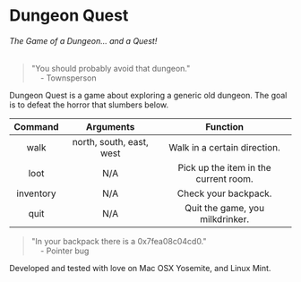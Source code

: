 # Dungeon Quest
###### The Game of a Dungeon... and a Quest!

> "You should probably avoid that dungeon."  
>  &nbsp;&nbsp;&nbsp;&nbsp;- Townsperson

Dungeon Quest is a game about exploring a generic old dungeon. The goal is to defeat the horror that slumbers below.

| Command        | Arguments     | Function     |
| :-------------: |:-------------:|:-------------:|
| walk      |  north, south, east, west | Walk in a certain direction. |
| loot      |   N/A   | Pick up the item in the current room. |
| inventory |    N/A    | Check your backpack. |
| quit |    N/A    | Quit the game, you milkdrinker. |

> "In your backpack there is a 0x7fea08c04cd0."  
>  &nbsp;&nbsp;&nbsp;&nbsp;- Pointer bug

Developed and tested with love on Mac OSX Yosemite, and Linux Mint.
